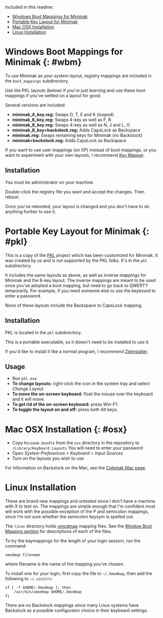Included in this readme:

- [Windows Boot Mappings for Minimak](#wbm)
- [Portable Key Layout for Minimak](#pkl)
- [Mac OSX Installation](#osx)
- [Linux Installation](#lnx)

Windows Boot Mappings for Minimak {: #wbm}
=================================

To use Minimak as your system layout, registry mappings are included in
the `boot_mappings` subdirectory.

Use the PKL layouts (below) if you're just learning and use these boot
mappings if you've settled on a layout for good.

Several versions are included:

- __minimak_4_key.reg:__ Swaps D, T, E and K (looped)
- __minimak_6_key.reg:__ Swaps 4-key as well as F, R
- __minimak_8_key.reg:__  Swaps 4-key as well as N, J and L, O
- __minimak_8_key+backslock.reg:__  Adds CapsLock as Backspace
- __minimak.reg:__ Swaps remaining keys for Minimak (no Backslock)
- __minimak+backslock.reg:__ Adds CapsLock as Backspace

If you want to use user mappings (on XP) instead of boot mappings, or
you want to experiment with your own layouts, I recommend [Key
Mapper](http://code.google.com/p/keymapper/).

Installation
------------

You must be administrator on your machine.

Double-click the registry file you want and accept the changes.  Then
reboot.

Once you've rebooted, your layout is changed and you don't have to do
anything further to use it.

Portable Key Layout for Minimak {: #pkl}
===============================

This is a copy of the [PKL](http://pkl.sourceforge.net/) project which
has been customized for Minimak.  It was created by us and is not
supported by the PKL folks.  It's in the `pkl` subdirectory.

It includes the same layouts as above, as well as inverse mappings for
Minimak and the 8-key layout.  The inverse mappings are meant to be used
once you've adopted a boot mapping, but need to go back to QWERTY
temporarily.  For example, if you need someone else to use the keyboard
to enter a password.

None of these layouts include the Backspace to CapsLock mapping.

Installation
------------

PKL is located in the `pkl` subdirectory.

This is a portable executable, so it doesn't need to be installed to use
it.

If you'd like to install it like a normal program, I recommend
[ZipInstaller](http://www.nirsoft.net/utils/zipinst.html).

Usage
-----

- Run `pkl.exe`
- __To change layouts:__  right-click the icon in the system tray and
  select _Change Layout_.
- __To move the on-screen keyboard:__  float the mouse over the keyboard
  and it will move.
- __To get rid of the on-screen keyboard:__  press Win-F1.
- __To toggle the layout on and off:__  press both Alt keys.

Mac OSX Installation {: #osx}
====================

- Copy `Minimak.bundle` from the `osx` directory in the repository to `/Library/Keyboard Layouts` 
  You will need to enter your password
- Open _System Preferences > Keyboard > Input Sources_
- Turn on the layouts you wish to use

For information on Backslock on the Mac, see the [Colemak Mac page].

Linux Installation
==================

These are brand new mappings and untested since I don't have a machine
with X to test on.  The mappings are simple enough that I'm confident
most will work with the possible exception of the P and semicolon
mappings, since I'm not sure whether the semicolon keysym is spelled
out.

The `linux` directory holds [xmodmap] mapping files.  See the [Window
Boot Mapping section](#wbm) for descriptions of each of the files.

To try the keymappings for the length of your login session, run the
command:

    xmodmap filename

where filename is the name of the mapping you've chosen.

To install one for your login, first copy the file to `~/.Xmodmap`, then
add the following to `~/.xinitrc`:

    if [ -f $HOME/.Xmodmap ]; then
        /usr/bin/xmodmap $HOME/.Xmodmap
    fi

There are no Backslock mappings since many Linux systems have Backslock
as a possible configuraion choice in their keyboard settings.

[Colemak Mac page]: http://colemak.com/wiki/index.php?title=Mac 
[xmodmap]: https://wiki.archlinux.org/index.php/Xmodmap

